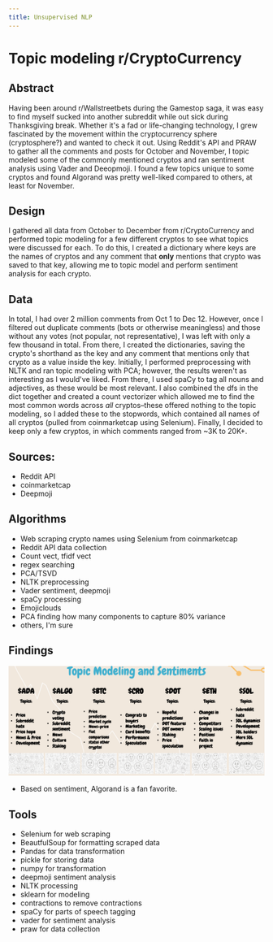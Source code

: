```yaml
---
title: Unsupervised NLP
---
```

# Topic modeling r/CryptoCurrency

## Abstract

Having been around r/Wallstreetbets during the Gamestop saga, it was easy to find myself sucked into another subreddit while out sick during Thanksgiving break. Whether it's a fad or life-changing technology, I grew fascinated by the movement within the cryptocurrency sphere (cryptosphere?) and wanted to check it out.  Using Reddit's API and PRAW to gather all the comments and posts for October and November, I topic modeled some of the commonly mentioned cryptos and ran sentiment analysis using Vader and Deeopmoji. I found a few topics unique to some cryptos and found Algorand was pretty well-liked compared to others, at least for November. 

## Design

I gathered all data from October to December from r/CryptoCurrency and performed topic modeling for a few different cryptos to see what topics were discussed for each. To do this, I created a dictionary where keys are the names of cryptos and any comment that **only** mentions that crypto was saved to that key, allowing me to topic model and perform sentiment analysis for each crypto.

## Data

In total, I had over 2 million comments from Oct 1 to Dec 12. However, once I filtered out duplicate comments (bots or otherwise meaningless) and those without any votes (not popular, not representative), I was left with only a few thousand in total. From there, I created the dictionaries, saving the crypto's shorthand as the key and any comment that mentions only that crypto as a value inside the key. Initially, I performed preprocessing with NLTK and ran topic modeling with PCA; however, the results weren't as interesting as I would've liked. From there, I used spaCy to tag all nouns and adjectives, as these would be most relevant. I also combined the dfs in the dict together and created a count vectorizer which allowed me to find the most common words across *all* cryptos–these offered nothing to the topic modeling, so I added these to the stopwords, which contained all names of all cryptos (pulled from coinmarketcap using Selenium). Finally, I decided to keep only a few cryptos, in which comments ranged from ~3K to 20K+. 

## Sources:
- Reddit API
- coinmarketcap
- Deepmoji

## Algorithms
- Web scraping crypto names using Selenium from coinmarketcap
- Reddit API data collection
- Count vect, tfidf vect
- regex searching
- PCA/TSVD
- NLTK preprocessing
- Vader sentiment, deepmoji
- spaCy processing
- Emojiclouds
- PCA finding how many components to capture 80% variance
- others, I'm sure

## Findings

![image](/assets/Metis/NLP/topics.png)
- Based on sentiment, Algorand is a fan favorite. 


## Tools
- Selenium for web scraping
- BeautfulSoup for formatting scraped data
- Pandas for data transformation
- pickle for storing data
- numpy for transformation
- deepmoji sentiment analysis
- NLTK processing 
- sklearn for modeling
- contractions to remove contractions
- spaCy for parts of speech tagging
- vader for sentiment analysis
- praw for data collection
